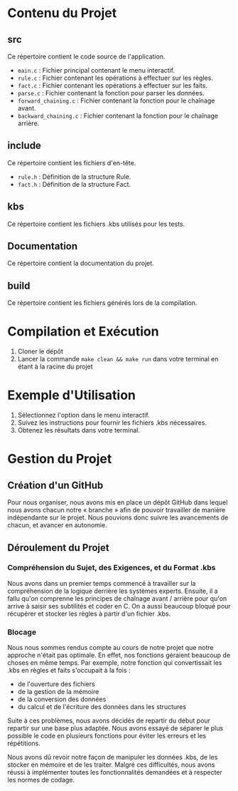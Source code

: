 # Contenu du Projet

## src

Ce répertoire contient le code source de l'application.

- `main.c` : Fichier principal contenant le menu interactif.
- `rule.c` : Fichier contenant les opérations à effectuer sur les règles.
- `fact.c` : Fichier contenant les opérations à effectuer sur les faits.
- `parse.c` : Fichier contenant la fonction pour parser les données.
- `forward_chaining.c` : Fichier contenant la fonction pour le chaînage avant.
- `backward_chaining.c` : Fichier contenant la fonction pour le chaînage arrière.

## include

Ce répertoire contient les fichiers d'en-tête.

- `rule.h` : Définition de la structure Rule.
- `fact.h` : Définition de la structure Fact.

## kbs

Ce répertoire contient les fichiers .kbs utilisés pour les tests.

## Documentation

Ce répertoire contient la documentation du projet.

## build

Ce répertoire contient les fichiers générés lors de la compilation.

# Compilation et Exécution

1. Cloner le dépôt
2. Lancer la commande `make clean && make run` dans votre terminal en étant à la racine du projet

# Exemple d'Utilisation

1. Sélectionnez l'option dans le menu interactif.
2. Suivez les instructions pour fournir les fichiers .kbs nécessaires.
3. Obtenez les résultats dans votre terminal.

# Gestion du Projet

## Création d'un GitHub

Pour nous organiser, nous avons mis en place un dépôt GitHub dans lequel nous avons chacun notre « branche » afin de pouvoir travailler de manière indépendante sur le projet. Nous pouvions donc suivre les avancements de chacun, et avancer en autonomie.

## Déroulement du Projet

### Compréhension du Sujet, des Exigences, et du Format .kbs

Nous avons dans un premier temps commencé à travailler sur la compréhension de la logique derrière les systèmes experts. Ensuite, il a fallu qu'on comprenne les principes de chaînage avant / arrière pour qu'on arrive à saisir ses subtilités et coder en C. On a aussi beaucoup bloqué pour récupérer et stocker les règles à partir d'un fichier .kbs.

### Blocage

Nous nous sommes rendus compte au cours de notre projet que notre approche n'était pas optimale. En effet, nos fonctions géraient beaucoup de choses en même temps. Par exemple, notre fonction qui convertissait les .kbs en règles et faits s'occupait à la fois :

- de l'ouverture des fichiers
- de la gestion de la mémoire
- de la conversion des données
- du calcul et de l'écriture des données dans les structures

Suite à ces problèmes, nous avons décidés de repartir du début pour repartir sur une base plus adaptée. Nous avons essayé de séparer le plus possible le code en plusieurs fonctions pour éviter les erreurs et les répétitions.

Nous avons dû revoir notre façon de manipuler les données .kbs, de les stocker en mémoire et de les traiter. Malgré ces difficultés, nous avons réussi à implémenter toutes les fonctionnalités demandées et à respecter les normes de codage.
